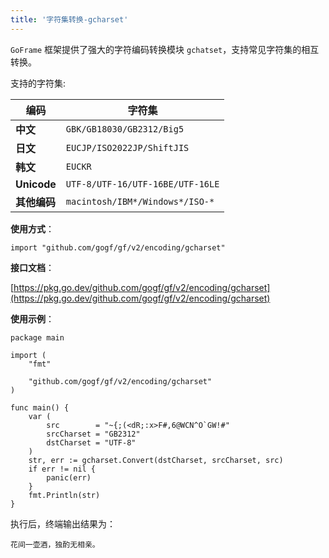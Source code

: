```yaml
---
title: '字符集转换-gcharset'
---
```


`GoFrame` 框架提供了强大的字符编码转换模块 `gchatset`，支持常见字符集的相互转换。

支持的字符集:

| 编码 | 字符集 |
| --- | --- |
| **中文** | `GBK/GB18030/GB2312/Big5` |
| **日文** | `EUCJP/ISO2022JP/ShiftJIS` |
| **韩文** | `EUCKR` |
| **Unicode** | `UTF-8/UTF-16/UTF-16BE/UTF-16LE` |
| **其他编码** | `macintosh/IBM*/Windows*/ISO-*` |

**使用方式**：

```
import "github.com/gogf/gf/v2/encoding/gcharset"
```

**接口文档**：

[https://pkg.go.dev/github.com/gogf/gf/v2/encoding/gcharset](https://pkg.go.dev/github.com/gogf/gf/v2/encoding/gcharset)

**使用示例**：

```
package main

import (
	"fmt"

	"github.com/gogf/gf/v2/encoding/gcharset"
)

func main() {
	var (
		src        = "~{;(<dR;:x>F#,6@WCN^O`GW!#"
		srcCharset = "GB2312"
		dstCharset = "UTF-8"
	)
	str, err := gcharset.Convert(dstCharset, srcCharset, src)
	if err != nil {
		panic(err)
	}
	fmt.Println(str)
}
```

执行后，终端输出结果为：

```
花间一壶酒，独酌无相亲。
```